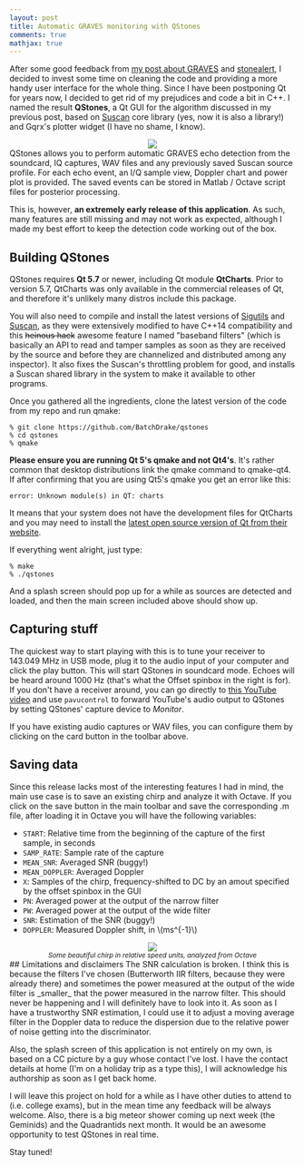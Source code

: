 ```yaml
---
layout: post
title: Automatic GRAVES monitoring with QStones
comments: true
mathjax: true
---
```


After some good feedback from  [my post about GRAVES](https://batchdrake.github.io/graves/)  and [stonealert](https://github.com/BatchDrake/stonealert), I decided to invest some time on cleaning the code and providing a more handy user interface for the whole thing. Since I have been postponing Qt for years now, I decided to get rid of my prejudices and code a bit in C++.  I named the result **QStones**, a Qt GUI for the algorithm discussed in my previous post, based on [Suscan](https://github.com/BatchDrake/suscan) core library (yes, now it is also a library!) and Gqrx's plotter widget (I have no shame, I know).

<center><img src="{{ site.baseurl }}/images/qstones.png" /></center>
<!--more-->
QStones allows you to perform automatic GRAVES echo detection from the soundcard, IQ captures, WAV files and any previously saved Suscan source profile. For each echo event, an I/Q sample view, Doppler chart and power plot is provided. The saved events can be stored in Matlab / Octave script files for posterior processing.

This is, however, **an extremely early release of this application**. As such, many features are still missing and may not work as expected, although I made my best effort to keep the detection code working out of the box. 

## Building QStones
QStones requires **Qt 5.7** or newer, including Qt module **QtCharts**. Prior to version 5.7, QtCharts was only available in the commercial releases of Qt, and therefore it's unlikely many distros include this package. 

You will also need to compile and install the latest versions of [Sigutils](https://github.com/BatchDrake/sigutils) and [Suscan](https://github.com/BatchDrake/suscan), as they were extensively modified to have C++14 compatibility and this ~~heinous hack~~ awesome feature I named "baseband filters" (which is basically an API to read and tamper samples as soon as they are received by the source and before they are channelized and distributed among any inspector). It also fixes the Suscan's throttling problem for good, and installs a Suscan shared library in the system to make it available to other programs.

Once you gathered all the ingredients, clone the latest version of the code from my repo and run qmake:

```
% git clone https://github.com/BatchDrake/qstones
% cd qstones
% qmake
```

**Please ensure you are running Qt 5's qmake and not Qt4's**. It's rather common that desktop distributions link the qmake command to qmake-qt4.  If after confirming that you are using Qt5's qmake you get an error like this:

```
error: Unknown module(s) in QT: charts
```
It means that your system does not have the development files for QtCharts and you may need to install the [latest open source version of Qt from their website](https://www.qt.io/download). 

If everything went alright, just type:

```
% make
% ./qstones
```

And a splash screen should pop up for a while as sources are detected and loaded, and then the main screen included above should show up.

## Capturing stuff
The quickest way to start playing with this is to tune your receiver to 143.049 MHz in USB mode, plug it to the audio input of your computer and click the play button. This will start QStones in soundcard mode. Echoes will be heard around 1000 Hz (that's what the Offset spinbox in the right is for). If you don't have a receiver around, you can go directly to [this YouTube video](https://www.youtube.com/watch?v=tmfsnjBJMyw) and use `pavucontrol` to forward YouTube's audio output to QStones by setting QStones' capture device to _Monitor_.

If you have existing audio captures or WAV files, you can configure them by clicking on the card button in the toolbar above.

## Saving data
Since this release lacks most of the interesting features I had in mind, the main use case is to save an existing chirp and analyze it with Octave. If you click on the save button in the main toolbar and save the corresponding .m file, after loading it in Octave you will have the following variables:

- `START`: Relative time from the beginning of the capture of the first sample, in seconds
- `SAMP_RATE`: Sample rate of the capture
- `MEAN_SNR`: Averaged SNR (buggy!)
- `MEAN_DOPPLER`: Averaged Doppler 
- `X`: Samples of the chirp, frequency-shifted to DC by an amout specified by the offset spinbox in the GUI
- `PN`: Averaged power at the output of the narrow filter
- `PW`: Averaged power at the output of the wide filter
- `SNR`: Estimation of the SNR (buggy!)
- `DOPPLER`: Measured Doppler shift, in \\(ms^{-1}\\)

<center><img size="400" src="{{ site.baseurl }}/images/qdop.png" /><br /><small><em>Some beautiful chirp in relative speed units, analyzed from Octave</em></small></center>
## Limitations and disclaimers
The SNR calculation is broken. I think this is because the filters I've chosen (Butterworth IIR filters, because they were already there) and sometimes the power measured at the output of the wide filter is _smaller_ that the power measured in the narrow filter. This should never be happening and I will definitely have to look into it.  As soon as I have a trustworthy SNR estimation, I could use it to adjust a moving average filter in the Doppler data to reduce the dispersion due to the relative power of noise getting into the discriminator.


Also, the splash screen of this application is not entirely on my own, is based on a CC picture by a guy whose contact I've lost. I have the contact details at home (I'm on a holiday trip as a type this), I will acknowledge his authorship as soon as I get back home.

I will leave this project on hold for a while as I have other duties to attend to (i.e. college exams), but in the mean time any feedback will be always welcome. Also, there is a big meteor shower coming up next week (the Geminids) and the Quadrantids next month. It would be an awesome opportunity to test QStones in real time.

Stay tuned!
